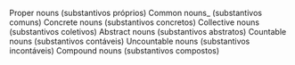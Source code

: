 Proper nouns (substantivos próprios)
Common nouns_ (substantivos comuns)
Concrete nouns (substantivos concretos)
Collective nouns (substantivos coletivos)
Abstract nouns (substantivos abstratos)
Countable nouns (substantivos contáveis)
Uncountable nouns (substantivos incontáveis)
Compound nouns (substantivos compostos)